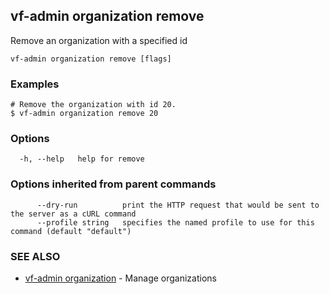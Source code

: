## vf-admin organization remove

Remove an organization with a specified id

```
vf-admin organization remove [flags]
```

### Examples

```
# Remove the organization with id 20.
$ vf-admin organization remove 20

```

### Options

```
  -h, --help   help for remove
```

### Options inherited from parent commands

```
      --dry-run          print the HTTP request that would be sent to the server as a cURL command
      --profile string   specifies the named profile to use for this command (default "default")
```

### SEE ALSO

* [vf-admin organization](vf-admin_organization.md)	 - Manage organizations

